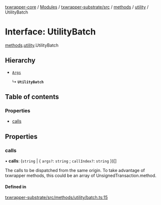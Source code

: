 [txwrapper-core](../README.md) / [Modules](../modules.md) / [txwrapper-substrate/src](../modules/txwrapper_substrate_src.md) / [methods](../modules/txwrapper_substrate_src.methods.md) / [utility](../modules/txwrapper_substrate_src.methods.utility.md) / UtilityBatch

# Interface: UtilityBatch

[methods](../modules/txwrapper_substrate_src.methods.md).[utility](../modules/txwrapper_substrate_src.methods.utility.md).UtilityBatch

## Hierarchy

- [`Args`](../modules/txwrapper_core_src.md#args)

  ↳ **`UtilityBatch`**

## Table of contents

### Properties

- [calls](txwrapper_substrate_src.methods.utility.UtilityBatch.md#calls)

## Properties

### calls

• **calls**: (`string` \| { `args?`: `string` ; `callIndex?`: `string`  })[]

The calls to be dispatched from the same origin.
To take advantage of txwrapper methods, this could be an array of
UnsignedTransaction.method.

#### Defined in

[txwrapper-substrate/src/methods/utility/batch.ts:15](https://github.com/paritytech/txwrapper-core/blob/d3e4018/packages/txwrapper-substrate/src/methods/utility/batch.ts#L15)
